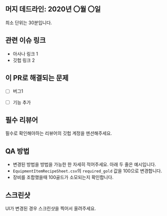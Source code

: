 ## 머지 데드라인: 2020년 〇월 〇일

최소 단위는 30분입니다.


## 관련 이슈 링크

- 아사나 링크 1
- 깃헙 링크 2


## 이 PR로 해결되는 문제

- [ ] 버그1
- [ ] 기능 추가


## 필수 리뷰어

필수로 확인해야하는 리뷰어의 깃헙 계정을 멘션해주세요.


## QA 방법

- 변경된 방법을 방법을 가능한 한 자세히 적어주세요. 아래 두 줄은 예시입니다.
- `EquipmentItemRecipeSheet.csv`의 `required_gold` 값을 100으로 변경합니다.
- 장비를 조합했을때 100골드가 소모되는지 확인합니다.


## 스크린샷

UI가 변경된 경우 스크린샷을 찍어서 올려주세요.
